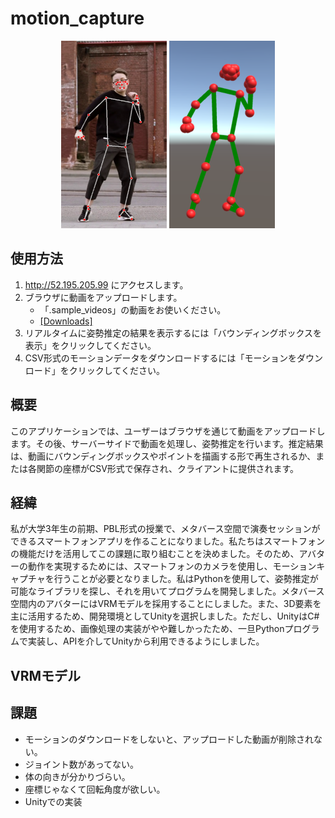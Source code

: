# motion_capture

<div align="center">
    <img src="_github/img01.png" height="300">
    <img src="_github/img02.png" height="300">
</div>

## 使用方法

1. http://52.195.205.99 にアクセスします。
2. ブラウザに動画をアップロードします。
   - 「.sample_videos」の動画をお使いください。
   - [[Downloads]](_sample_videos/)
3. リアルタイムに姿勢推定の結果を表示するには「バウンディングボックスを表示」をクリックしてください。
4. CSV形式のモーションデータをダウンロードするには「モーションをダウンロード」をクリックしてください。

## 概要

このアプリケーションでは、ユーザーはブラウザを通じて動画をアップロードします。その後、サーバーサイドで動画を処理し、姿勢推定を行います。推定結果は、動画にバウンディングボックスやポイントを描画する形で再生されるか、または各関節の座標がCSV形式で保存され、クライアントに提供されます。

## 経緯

私が大学3年生の前期、PBL形式の授業で、メタバース空間で演奏セッションができるスマートフォンアプリを作ることになりました。私たちはスマートフォンの機能だけを活用してこの課題に取り組むことを決めました。そのため、アバターの動作を実現するためには、スマートフォンのカメラを使用し、モーションキャプチャを行うことが必要となりました。私はPythonを使用して、姿勢推定が可能なライブラリを探し、それを用いてプログラムを開発しました。メタバース空間内のアバターにはVRMモデルを採用することにしました。また、3D要素を主に活用するため、開発環境としてUnityを選択しました。ただし、UnityはC#を使用するため、画像処理の実装がやや難しかったため、一旦Pythonプログラムで実装し、APIを介してUnityから利用できるようにしました。

## VRMモデル

## 課題

- モーションのダウンロードをしないと、アップロードした動画が削除されない。
- ジョイント数があってない。
- 体の向きが分かりづらい。
- 座標じゃなくて回転角度が欲しい。
- Unityでの実装
